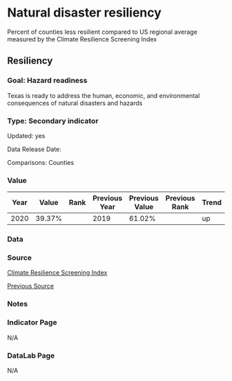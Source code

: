 # Natural disaster resiliency

Percent of counties less resilient compared to US regional average measured by the Climate Resilience Screening Index

## Resiliency

### Goal: Hazard readiness

Texas is ready to address the human, economic, and environmental consequences of natural disasters and hazards

### Type: Secondary indicator

Updated: yes

Data Release Date: 

Comparisons: Counties

### Value

| Year        |  Value      | Rank        | Previous Year | Previous Value | Previous Rank | Trend | 
| ----------- | ----------- | ----------- | ----------- | ----------- | ----------- | -----------|
|   2020      |   39.37%    |             |      2019   |     61.02%  |             |    up      | 

### Data

### Source

[Climate Resilience Screening Index](https://cfpub.epa.gov/si/si_public_record_Report.cfm?dirEntryId=350154&Lab=CEMM)

[Previous Source](https://nepis.epa.gov/Exe/ZyPDF.cgi?Dockey=P100SSN6.txt)

### Notes


### Indicator Page

N/A

### DataLab Page

N/A
